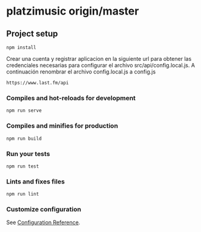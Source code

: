 # platzimusic origin/master

## Project setup
```
npm install
```
Crear una cuenta y registrar aplicacion en la siguiente url
para obtener las credenciales necesarias para configurar el archivo 
src/api/config.local.js.
A continuación renombrar el archivo config.local.js a config.js
```
https://www.last.fm/api
```
### Compiles and hot-reloads for development
```
npm run serve
```

### Compiles and minifies for production
```
npm run build
```

### Run your tests
```
npm run test
```

### Lints and fixes files
```
npm run lint
```

### Customize configuration
See [Configuration Reference](https://cli.vuejs.org/config/).
